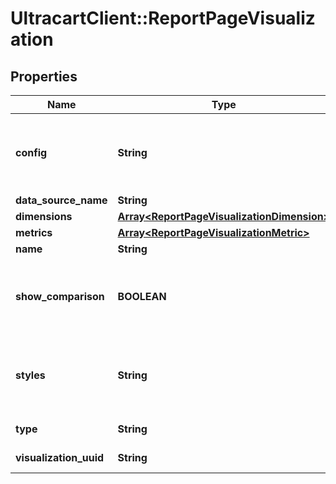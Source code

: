 # UltracartClient::ReportPageVisualization

## Properties
Name | Type | Description | Notes
------------ | ------------- | ------------- | -------------
**config** | **String** | A JSON representation of the configuration for this visualization | [optional] 
**data_source_name** | **String** |  | [optional] 
**dimensions** | [**Array&lt;ReportPageVisualizationDimension&gt;**](ReportPageVisualizationDimension.md) |  | [optional] 
**metrics** | [**Array&lt;ReportPageVisualizationMetric&gt;**](ReportPageVisualizationMetric.md) |  | [optional] 
**name** | **String** |  | [optional] 
**show_comparison** | **BOOLEAN** | True if the visualization should show a comparison based upon the date range | [optional] 
**styles** | **String** | A JSON representation of the style configuration for this visualization | [optional] 
**type** | **String** | Type of visualization | [optional] 
**visualization_uuid** | **String** | A UUID for the visualization | [optional] 


